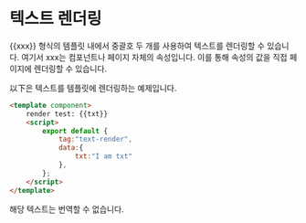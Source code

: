 # 텍스트 렌더링

{{xxx}} 형식의 템플릿 내에서 중괄호 두 개를 사용하여 텍스트를 렌더링할 수 있습니다. 여기서 xxx는 컴포넌트나 페이지 자체의 속성입니다. 이를 통해 속성의 값을 직접 페이지에 렌더링할 수 있습니다.

以下은 텍스트를 템플릿에 렌더링하는 예제입니다.

<comp-viewer comp-name="text-render">

```html
<template component>
    render test: {{txt}}
    <script>
        export default {
            tag:"text-render",
            data:{
                txt:"I am txt"
            },
        };
    </script>
</template>
```

</comp-viewer>

해당 텍스트는 번역할 수 없습니다.